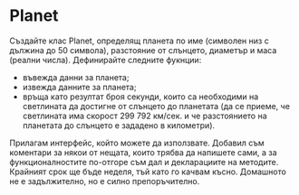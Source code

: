 # Planet

Създайте клас Planet, определящ планета по име (символен низ с дължина до 50 символа), разстояние от слънцето, диаметър и маса (реални числа). Дефинирайте следните фукнции:

- въвежда данни за планета;
- извежда данните за планета;
- връща като резултат броя секунди, които са необходими на светлината да достигне от слънцето до планетата (да се приеме, че светлината има скорост 299 792 км/сек. и че разстоянието на планетата до слънцето е зададено в километри).

Прилагам интерфейс, който можете да използвате. Добавил съм коментари за някои от нещата, които трябва да напишете сами, а за функционалностите по-отгоре съм дал и декларациите на методите. Крайният срок ще бъде неделя, тъй като го качвам късно. Домашното не е задължително, но е силно препоръчително.